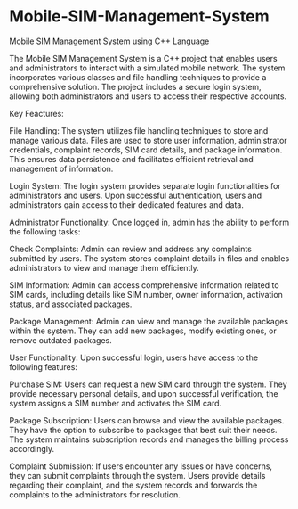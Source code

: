 # Mobile-SIM-Management-System
Mobile SIM Management System using C++ Language

The Mobile SIM Management System is a C++ project that enables users and administrators to interact with a simulated mobile network. The system incorporates various classes and file handling techniques to provide a comprehensive solution. The project includes a secure login system, allowing both administrators and users to access their respective accounts.

Key Feactures:

File Handling:
The system utilizes file handling techniques to store and manage various data. Files are used to store user information, administrator credentials, complaint records, SIM card details, and package information. This ensures data persistence and facilitates efficient retrieval and management of information.

Login System:
The login system provides separate login functionalities for administrators and users. Upon successful authentication, users and administrators gain access to their dedicated features and data.

Administrator Functionality: 
Once logged in, admin has the ability to perform the following tasks:

Check Complaints: Admin can review and address any complaints submitted by users. The system stores complaint details in files and enables administrators to view and manage them efficiently.

SIM Information: Admin can access comprehensive information related to SIM cards, including details like SIM number, owner information, activation status, and associated packages.

Package Management: Admin can view and manage the available packages within the system. They can add new packages, modify existing ones, or remove outdated packages.

User Functionality: 
Upon successful login, users have access to the following features:

Purchase SIM: Users can request a new SIM card through the system. They provide necessary personal details, and upon successful verification, the system assigns a SIM number and activates the SIM card.

Package Subscription: Users can browse and view the available packages. They have the option to subscribe to packages that best suit their needs. The system maintains subscription records and manages the billing process accordingly.

Complaint Submission: If users encounter any issues or have concerns, they can submit complaints through the system. Users provide details regarding their complaint, and the system records and forwards the complaints to the administrators for resolution.
